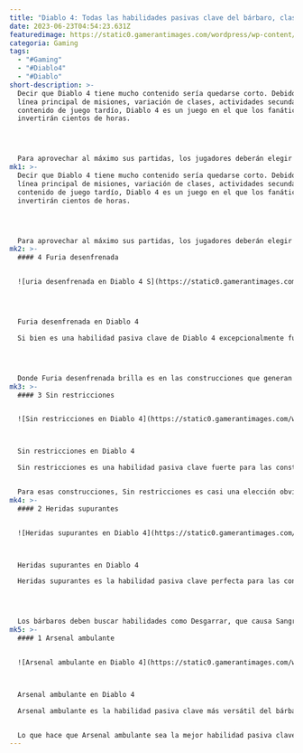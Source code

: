 ```yaml
---
title: "Diablo 4: Todas las habilidades pasivas clave del bárbaro, clasificadas"
date: 2023-06-23T04:54:23.631Z
featuredimage: https://static0.gamerantimages.com/wordpress/wp-content/uploads/2023/06/diablo-4-bleed-barbarian.jpg?q=50&fit=contain&w=1140&h=&dpr=1.5
categoria: Gaming
tags:
  - "#Gaming"
  - "#Diablo4"
  - "#Diablo"
short-description: >-
  Decir que Diablo 4 tiene mucho contenido sería quedarse corto. Debido a su
  línea principal de misiones, variación de clases, actividades secundarias y
  contenido de juego tardío, Diablo 4 es un juego en el que los fanáticos
  invertirán cientos de horas.




  Para aprovechar al máximo sus partidas, los jugadores deberán elegir una clase que se adapte a su estilo de juego. El juego cuenta con múltiples clases, cada una con su propio estilo de juego y árbol de habilidades. Cada clase se divide aún más en construcciones que pueden tener un gran impacto en su desempeño. La clave de cada construcción está en elegir las habilidades correctas para complementarla. Aquí hay una clasificación de cada habilidad pasiva clave del Bárbaro en Diablo 4.
mk1: >-
  Decir que Diablo 4 tiene mucho contenido sería quedarse corto. Debido a su
  línea principal de misiones, variación de clases, actividades secundarias y
  contenido de juego tardío, Diablo 4 es un juego en el que los fanáticos
  invertirán cientos de horas.




  Para aprovechar al máximo sus partidas, los jugadores deberán elegir una clase que se adapte a su estilo de juego. El juego cuenta con múltiples clases, cada una con su propio estilo de juego y árbol de habilidades. Cada clase se divide aún más en construcciones que pueden tener un gran impacto en su desempeño. La clave de cada construcción está en elegir las habilidades correctas para complementarla. Aquí hay una clasificación de cada habilidad pasiva clave del Bárbaro en Diablo 4.
mk2: >-
  #### 4 Furia desenfrenada


  ![uria desenfrenada en Diablo 4 S](https://static0.gamerantimages.com/wordpress/wp-content/uploads/2023/06/unbridled-rage-diablo-4.jpg?q=50&fit=crop&w=1500&dpr=1.5 "uria desenfrenada en Diablo 4 S")




  Furia desenfrenada en Diablo 4

  Si bien es una habilidad pasiva clave de Diablo 4 excepcionalmente fuerte por sí sola, Furia desenfrenada requiere que los jugadores diseñen sus construcciones en torno a ella y solo se puede utilizar en niveles muy altos (nivel 60 en adelante, al menos). Lo que hace esta habilidad es aumentar el daño de las habilidades principales en un 135%, pero duplica el requisito de furia. Debido a su alto requisito de furia, los jugadores de niveles bajos casi siempre tendrán dificultades para aprovechar los beneficios de Furia desenfrenada. Incluso en niveles más altos, la habilidad requiere que los jugadores tengan equipo y habilidades que ayuden a regenerar furia de manera activa. En general, cualquier construcción con una gestión inadecuada de recursos sufrirá con esta habilidad.




  Donde Furia desenfrenada brilla es en las construcciones que generan furia de manera activa y dependen mucho de sus habilidades principales. Un ejemplo sería una construcción de Remolino para el juego tardío. Dada la efectividad y el poder de habilidades como Remolino y Desgarrar, el aumento masivo en su daño hará que los jugadores aniquilen a todo tipo de enemigos, ya sean hordas de enemigos comunes o un jefe resistente. A pesar de estar clasificada en el número 4, Furia desenfrenada es una habilidad pasiva clave poderosa y útil para las construcciones que pueden aprovecharla al máximo.
mk3: >-
  #### 3 Sin restricciones


  ![Sin restricciones en Diablo 4](https://static0.gamerantimages.com/wordpress/wp-content/uploads/2023/06/unconstrained-diablo-4.jpg?q=50&fit=crop&w=1500&dpr=1.5 "Sin restricciones en Diablo 4")



  Sin restricciones en Diablo 4

  Sin restricciones es una habilidad pasiva clave fuerte para las construcciones de Berserker en Diablo 4. El Berserk es un poderoso estado que se activa mediante habilidades como Grito de guerra mejorado o durante ataques como golpes críticos de Golpe lunge. Lo que hace el Berserk es aumentar significativamente la producción de daño y la velocidad de movimiento de los bárbaros (un 25% y un 15% respectivamente). Varias construcciones utilizan el Berserk y dependen de él para infligir cantidades devastadoras de daño.


  Para esas construcciones, Sin restricciones es casi una elección obvia. Lo que hace esta habilidad pasiva clave es aumentar la duración máxima del Berserk en 5 segundos y también aumentar su bonificación de daño en un 25%. Los jugadores que ya tengan habilidades como Grito de guerra mejorado obtendrán un total de 9-10 segundos de Berserk, lo que se traduce en destrucción absoluta. Sin restricciones no tiene requisitos específicos, todos los jugadores que disfruten de volverse Berserk pueden utilizarla y pasar un buen rato. Dada la naturaleza de esta habilidad, tanto los jugadores en solitario como los grupos se divertirán mucho con ella, especialmente dado su utilidad durante escenarios de presión.
mk4: >-
  #### 2 Heridas supurantes


  ![Heridas supurantes en Diablo 4](https://static0.gamerantimages.com/wordpress/wp-content/uploads/2023/06/gushing-wounds-diablo-4.jpg?q=50&fit=crop&w=1500&dpr=1.5 "Heridas supurantes en Diablo 4")



  Heridas supurantes en Diablo 4

  Heridas supurantes es la habilidad pasiva clave perfecta para las construcciones de bárbaros de Sangrado en Diablo 4. Lo que hace Heridas supurantes es aumentar el daño de Sangrado de los jugadores en un 100% del daño de golpe crítico. Para maximizar la eficacia de esta habilidad, los jugadores deben buscar maximizar su daño de Sangrado junto con su probabilidad de golpe crítico. Además de aumentar en gran medida el daño de Sangrado, Heridas supurantes también causa una explosión de Sangrado en área al vencer a un enemigo afectado por Sangrado.




  Los bárbaros deben buscar habilidades como Desgarrar, que causa Sangrado, y Embestida de combate, que causa abrumar. Experimentar con diferentes habilidades de Sangrado y hacer un uso estratégico de la Abrumar es el camino a seguir con una construcción de Heridas supurantes. En general, Heridas supurantes es una habilidad pasiva clave que busca infligir grandes cantidades de daño de Sangrado, lo que la hace efectiva tanto en escenarios de jugador contra entorno (PvE) como de jugador contra jugador (PvP) en Diablo 4.
mk5: >-
  #### 1 Arsenal ambulante


  ![Arsenal ambulante en Diablo 4](https://static0.gamerantimages.com/wordpress/wp-content/uploads/2023/06/walking-arsenal-diablo-4.jpg?q=50&fit=crop&w=1500&dpr=1.5 "Arsenal ambulante en Diablo 4")



  Arsenal ambulante en Diablo 4

  Arsenal ambulante es la habilidad pasiva clave más versátil del bárbaro en Diablo 4, al mismo tiempo que es tan fuerte como las otras opciones. Lo que hace Arsenal ambulante es aumentar el daño en un 10% durante 6 segundos cuando los bárbaros usan un arma de dos manos contundente, un arma de dos manos cortante o un arma de doble empuñadura. Además, esta habilidad pasiva clave otorga un 15% de daño adicional cuando se activan los tres de estos bonos. Esto se traduce en cantidades casi irreales de daño al cumplir estas condiciones simples.


  Lo que hace que Arsenal ambulante sea la mejor habilidad pasiva clave del bárbaro en Diablo 4 es su versatilidad. Casi todas las construcciones pueden usar esta habilidad pasiva clave. Si bien es cierto que esta habilidad restringe la selección de armas hasta cierto punto, la mayoría de las construcciones de bárbaro para el juego tardío se centran en armas de dos manos o armas de doble empuñadura de todos modos. Si bien puede llevar un poco acostumbrarse a activar el aumento de daño del 15%, el resultado final es devastador. El aumento de daño se aplica también a habilidades de daño físico como Remolino.
---
```

